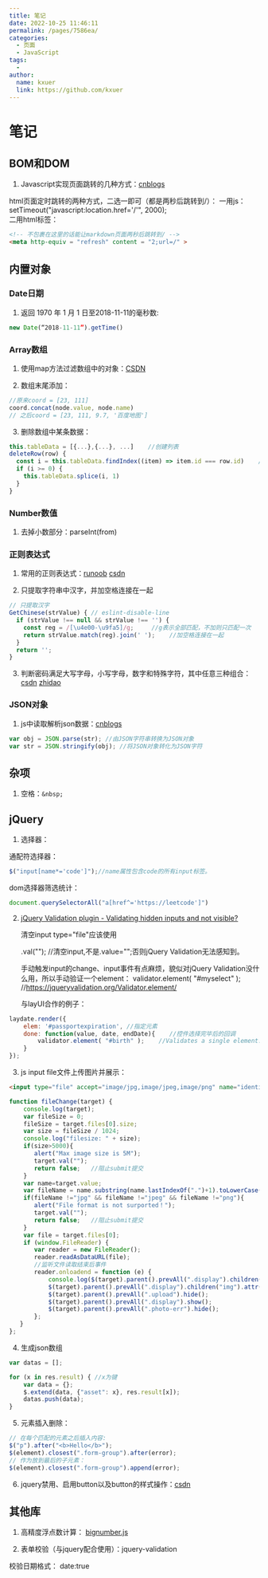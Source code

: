 ```yaml
---
title: 笔记
date: 2022-10-25 11:46:11
permalink: /pages/7586ea/
categories:
  - 页面
  - JavaScript
tags:
  - 
author: 
  name: kxuer
  link: https://github.com/kxuer
---
```

# 笔记

## BOM和DOM

1. Javascript实现页面跳转的几种方式：[cnblogs](https://www.cnblogs.com/gh0408/p/6323631.html)

html页面定时跳转的两种方式，二选一即可（都是两秒后跳转到/）： 
一用js：setTimeout("javascript:location.href='/'", 2000);    
二用html标签：
```html
<!-- 不包裹在这里的话能让markdown页面两秒后跳转到/ -->
<meta http-equiv = "refresh" content = "2;url=/" >
```

## 内置对象

### Date日期

1. 返回 1970 年 1 月 1 日至2018-11-11的毫秒数: 

```js
new Date(“2018-11-11”).getTime()
```

### Array数组

1. 使用map方法过滤数组中的对象：[CSDN](https://blog.csdn.net/u011983028/article/details/74938827)

2. 数组末尾添加：
```js
//原来coord = [23, 111]
coord.concat(node.value, node.name)
// 之后coord = [23, 111, 9.7, '百度地图']
```

3. 删除数组中某条数据：
```js
this.tableData = [{...},{...}, ...]    //创建列表
deleteRow(row) {
  const i = this.tableData.findIndex((item) => item.id === row.id)    //找到对应数据在列表中的索引
  if (i >= 0) {
    this.tableData.splice(i, 1)
  }
}
```

### Number数值

1. 去掉小数部分：parseInt(from)

### 正则表达式

1. 常用的正则表达式：[runoob](https://c.runoob.com/front-end/854/) [csdn](https://blog.csdn.net/amberom/article/details/123705608)

2. 只提取字符串中汉字，并加空格连接在一起
```js
// 只提取汉字
GetChinese(strValue) { // eslint-disable-line
  if (strValue !== null && strValue !== '') {
    const reg = /[\u4e00-\u9fa5]/g;     //g表示全部匹配，不加则只匹配一次
    return strValue.match(reg).join(' ');    //加空格连接在一起
  }
  return '';
}
```

3. 判断密码满足大写字母，小写字母，数字和特殊字符，其中任意三种组合：[csdn](https://blog.csdn.net/wl_sqfn/article/details/85678063)
  [zhidao](https://zhidao.baidu.com/question/144240081601296165.html)


### JSON对象

1. js中读取解析json数据：[cnblogs](https://www.cnblogs.com/liutianzeng/p/10483449.html)

```js
var obj = JSON.parse(str); //由JSON字符串转换为JSON对象
var str = JSON.stringify(obj); //将JSON对象转化为JSON字符
```

## 杂项

1. 空格：`&nbsp;`


## jQuery

1. 选择器：

通配符选择器：

```js
$("input[name*='code']");//name属性包含code的所有input标签。
```
dom选择器筛选统计：
```js
document.querySelectorAll("a[href^='https://leetcode']")
```

2. [jQuery Validation plugin - Validating hidden inputs and not visible?](https://stackoverflow.com/questions/7952181/jquery-validation-plugin-validating-hidden-inputs-and-not-visible)

    清空input type="file"应该使用

    .val("");    //清空input,不是.value="";否则jQuery Validation无法感知到。

    手动触发input的change、input事件有点麻烦，貌似对jQuery Validation没什么用，所以手动验证一个element： 
    validator.element( "#myselect" );  //https://jqueryvalidation.org/Validator.element/

    与layUI合作的例子：
```js
laydate.render({
    elem: '#passportexpiration', //指定元素
    done: function(value, date, endDate){    //控件选择完毕后的回调
        validator.element( "#birth" );    //Validates a single element.
    } 
});
```

3. js input file文件上传图片并展示：

```html
<input type="file" accept="image/jpg,image/jpeg,image/png" name="identitypic" contenteditable="false" id="passfile1-0" onchange="fileChange(this);">
```

```js
function fileChange(target) {
    console.log(target);
    var fileSize = 0;
    fileSize = target.files[0].size;
    var size = fileSize / 1024;
    console.log("filesize: " + size);
    if(size>5000){
       alert("Max image size is 5M");
       target.val("");
       return false;   //阻止submit提交
    }
    var name=target.value;
    var fileName = name.substring(name.lastIndexOf(".")+1).toLowerCase();
    if(fileName !="jpg" && fileName !="jpeg" && fileName !="png"){
       alert("File format is not surported！");
       target.val("");
       return false;   //阻止submit提交
    }
    var file = target.files[0];
    if (window.FileReader) {
       var reader = new FileReader();
       reader.readAsDataURL(file);
       //监听文件读取结束后事件
       reader.onloadend = function (e) {
           console.log($(target).parent().prevAll(".display").children("img"));
           $(target).parent().prevAll(".display").children("img").attr("src", e.target.result);    //e.target.result就是最后的路径地址
           $(target).parent().prevAll(".upload").hide();
           $(target).parent().prevAll(".display").show();
           $(target).parent().prevAll(".photo-err").hide();
       };
   }
};
```

4. 生成json数组

```js
var datas = [];

for (x in res.result) { //x为键
    var data = {};
    $.extend(data, {"asset": x}, res.result[x]);
    datas.push(data);
}
```

5. 元素插入删除：
```js
// 在每个匹配的元素之后插入内容: 
$("p").after("<b>Hello</b>");     
$(element).closest(".form-group").after(error);
// 作为放到最后的子元素： 
$(element).closest(".form-group").append(error);
```

6. jquery禁用、启用button以及button的样式操作：[csdn](https://blog.csdn.net/qq_38455201/article/details/80591530)

## 其他库

1. 高精度浮点数计算： [bignumber.js](https://github.com/MikeMcl/bignumber.js)

2. 表单校验（与jquery配合使用）：jquery-validation

校验日期格式： date:true